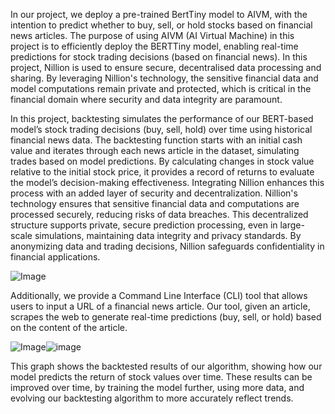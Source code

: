 In our project, we deploy a pre-trained BertTiny model to AIVM, with the intention to predict whether to buy, sell, or hold stocks based on financial news articles. The purpose of using AIVM (AI Virtual Machine) in this project is to efficiently deploy the BERTTiny model, enabling real-time predictions for stock trading decisions (based on financial news). In this project, Nillion is used to ensure secure, decentralised data processing and sharing. By leveraging Nillion's technology, the sensitive financial data and model computations remain private and protected, which is critical in the financial domain where security and data integrity are paramount.

In this project, backtesting simulates the performance of our BERT-based model’s stock trading decisions (buy, sell, hold) over time using historical financial news data. The backtesting function starts with an initial cash value and iterates through each news article in the dataset, simulating trades based on model predictions. By calculating changes in stock value relative to the initial stock price, it provides a record of returns to evaluate the model’s decision-making effectiveness. Integrating Nillion enhances this process with an added layer of security and decentralization. Nillion's technology ensures that sensitive financial data and computations are processed securely, reducing risks of data breaches. This decentralized structure supports private, secure prediction processing, even in large-scale simulations, maintaining data integrity and privacy standards. By anonymizing data and trading decisions, Nillion safeguards confidentiality in financial applications.

<img src="https://media.discordapp.net/attachments/419923179985960970/1300047468880330813/image.png?ex=671f6b0e&amp;is=671e198e&amp;hm=28c540ef46d1b7acd995e917daf6e2fc7520583ca20ba9b411fb90410e423ac5&amp;=&amp;format=webp&amp;quality=lossless&amp;width=1025&amp;height=89" alt="Image"/>

Additionally, we provide a Command Line Interface (CLI) tool that allows users to input a URL of a financial news article. Our tool, given an article, scrapes the web to generate real-time predictions (buy, sell, or hold) based on the content of the article.


<img src="https://media.discordapp.net/attachments/419923179985960970/1300043120645374034/image.png?ex=671f6701&amp;is=671e1581&amp;hm=9c3d44ea99621ae434cbf59fd2f361eb890baaed9cdecaebad9a835c14df646d&amp;=&amp;format=webp&amp;quality=lossless&amp;width=706&amp;height=411" alt="Image"/>![image](https://github.com/user-attachments/assets/071a785f-e250-4b63-b638-ca5b602e4c1b)

This graph shows the backtested results of our algorithm, showing how our model predicts the return of stock values over time. These results can be improved over time, by training the model further, using more data, and evolving our backtesting algorithm to more accurately reflect trends.













